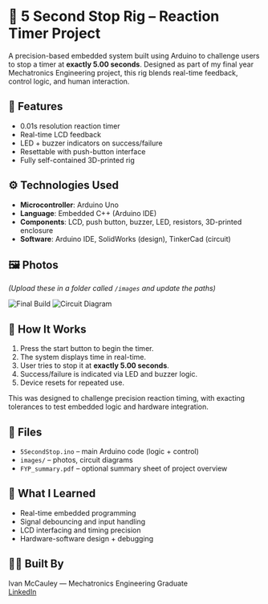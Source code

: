 # 🛑 5 Second Stop Rig – Reaction Timer Project

A precision-based embedded system built using Arduino to challenge users to stop a timer at **exactly 5.00 seconds**. Designed as part of my final year Mechatronics Engineering project, this rig blends real-time feedback, control logic, and human interaction.

## 🔧 Features

- 0.01s resolution reaction timer
- Real-time LCD feedback
- LED + buzzer indicators on success/failure
- Resettable with push-button interface
- Fully self-contained 3D-printed rig

## ⚙️ Technologies Used

- **Microcontroller**: Arduino Uno
- **Language**: Embedded C++ (Arduino IDE)
- **Components**: LCD, push button, buzzer, LED, resistors, 3D-printed enclosure
- **Software**: Arduino IDE, SolidWorks (design), TinkerCad (circuit)

## 🖼️ Photos

*(Upload these in a folder called `/images` and update the paths)*

![Final Build](images/device_photo.jpg)
![Circuit Diagram](images/circuit_diagram.jpg)

## 🧠 How It Works

1. Press the start button to begin the timer.
2. The system displays time in real-time.
3. User tries to stop it at **exactly 5.00 seconds**.
4. Success/failure is indicated via LED and buzzer logic.
5. Device resets for repeated use.

This was designed to challenge precision reaction timing, with exacting tolerances to test embedded logic and hardware integration.

## 📂 Files

- `5SecondStop.ino` – main Arduino code (logic + control)
- `images/` – photos, circuit diagrams
- `FYP_summary.pdf` – optional summary sheet of project overview

## 📘 What I Learned

- Real-time embedded programming
- Signal debouncing and input handling
- LCD interfacing and timing precision
- Hardware-software design + debugging

## 👨‍💻 Built By

Ivan McCauley — Mechatronics Engineering Graduate  
[LinkedIn](https://www.linkedin.com/in/ivan-mccauley-82b17a177)

